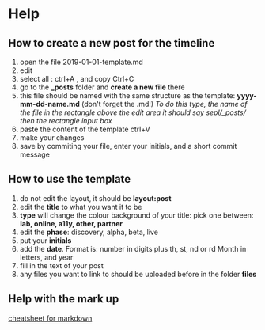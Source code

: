 # Help

## How to create a new post for the timeline

1. open the file 2019-01-01-template.md
2. edit
3. select all : ctrl+A , and copy Ctrl+C
4. go to the **_posts** folder and **create a new file** there
5. this file should be named with the same structure as the template: **yyyy-mm-dd-name.md** (don't forget the .md!) 
*To do this type, the name of the file in the rectangle above the edit area it should say sepl/_posts/ then the rectangle input box*
6. paste the content of the template ctrl+V
7. make your changes
8. save by commiting your file, enter your initials, and a short commit message

## How to use the template

1. do not edit the layout, it should be **layout:post** 
2. edit the **title** to what you want it to be
3. **type** will change the colour background of your title: pick one between: **lab, online, a11y, other, partner**
4. edit the **phase**: discovery, alpha, beta, live
5. put your **initials**
6. add the **date**. Format is: number in digits plus th, st, nd or rd Month in letters, and year
7. fill in the text of your post
8. any files you want to link to should be uploaded before in the folder **files**

## Help with the mark up
[cheatsheet for markdown](https://github.com/adam-p/markdown-here/wiki/Markdown-Cheatsheet)


